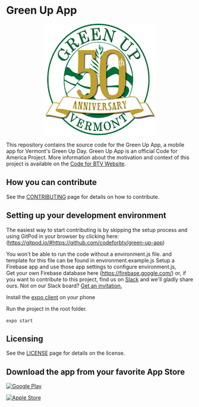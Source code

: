 # Green Up App

<p align="center">
  <img alt="Green Up Vermont Logo" width="300" height="300" src="./assets/images/gu-50-logo.png">
</p>

This repository contains the source code for the Green Up App, a mobile app for Vermont's Green Up Day. Green Up App is an official Code for America Project. More information about the motivation and context of this project is available on the [Code for BTV Website](http://codeforbtv.org/projects/greenup-app).

## How you can contribute

See the [CONTRIBUTING](./CONTRIBUTING.md) page for details on how to contribute.

## Setting up your development environment
The easiest way to start contributing is by skipping the setup process and using GitPod in your browser by clicking here:
(https://gitpod.io/#https://github.com/codeforbtv/green-up-app)

You won't be able to run the code without a environment.js file. and template for this file can be found in environment.example.js 
Setup a Firebase app and use those app settings to configure environment.js,    
Get your own Firebase database here (https://firebase.google.com/) or, if you want to contribute to this project, find us on [Slack](https://codeforbtv.slack.com/) and we'll gladly share ours. Not on our Slack board?  [Get an invitation.](https://cfbtv-slackin.herokuapp.com/) 
 
Install the [expo client](https://expo.io/tools#client) on your phone

Run the project in the root folder.

```expo start```

## Licensing

See the [LICENSE](./LICENSE.md) page for details on the license.

## Download the app from your favorite App Store
[![Google Play](https://marketing-image-production.s3.amazonaws.com/uploads/f6b617affe48b29f9e8e0cd4a2f00f8a689d4af60644ecb4815df27a6dfeded92347f4846b4f51c48ba3e1db61bb074baa745bb002c4a0bda12ec99213fc7f93.png "Download in Google Play")](https://play.google.com/store/apps/details?id=org.greenupvermont.app)

[![Apple Store](https://marketing-image-production.s3.amazonaws.com/uploads/b4e302ed648152b727e7dc9bd648e5ab962c68e414be6220b31e8013080f9fbd86cb9f9358cf8a3bcd3a00af309034c6ec68cb7ce1dfa7317e9b97d07cd4bbc6.png "Download in Apple Store")](https://itunes.apple.com/us/app/green-up-vermont/id1364770239?mt=8)
